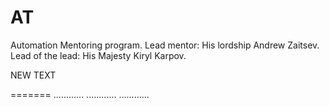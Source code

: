 
# AT
Automation Mentoring program.
Lead mentor: His lordship Andrew Zaitsev.
Lead of the lead: His Majesty Kiryl Karpov.

NEW TEXT 


=======
............
............
............
